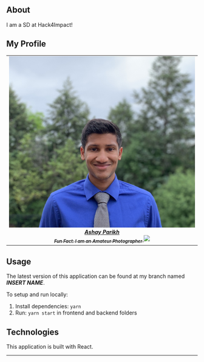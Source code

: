 ## About

I am a SD at Hack4Impact!

## My Profile

<table align="center">
  <tr>
    <td align="center">
      <a href="tacobell.com">
        <img
          src="ashay.jpg"
          width="500px"
        />
        <br />
        <b><i>Ashay Parikh</i></b>
        <br />
        <sub><b><i>Fun Fact: I am an Amateur Photographer</i></b></sub>
        <img
          src="italy.jpg"
          width="auto"
        />
      </a>
    </td>
    </tr>
</table>

## Usage

The latest version of this application can be found at my branch named **_INSERT NAME_**.

To setup and run locally:

1. Install dependencies: `yarn`
2. Run: `yarn start` in frontend and backend folders

## Technologies

This application is built with React.

<hr />
